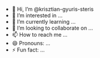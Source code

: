 - 👋 Hi, I’m @krisztian-gyuris-steris
- 👀 I’m interested in ...
- 🌱 I’m currently learning ...
- 💞️ I’m looking to collaborate on ...
- 📫 How to reach me ...
- 😄 Pronouns: ...
- ⚡ Fun fact: ...

<!---
krisztian-gyuris-steris/krisztian-gyuris-steris is a ✨ special ✨ repository because its `README.md` (this file) appears on your GitHub profile.
You can click the Preview link to take a look at your changes.
--->
